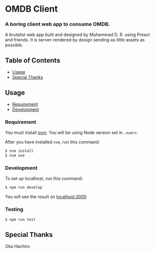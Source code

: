 # OMDB Client
### A boring client web app to consume OMDB.

A brutalist web app built and designed by Muhammad D. R. using Preact and friends. It is server-rendered by design sending as little assets as possible.

## Table of Contents
- [Usage](#usage)
- [Special Thanks](#thanks)

## Usage
- [Requirement](#requirement)
- [Development](#development)

### Requirement
You must install [nvm](https://github.com/nvm-sh/nvm). You will be using Node version set in `.nvmrc`.

After you have installed `nvm`, run this command:
```sh
$ nvm install
$ nvm use
```

### Development
To set up localhost, run this command:

```sh
$ npm run develop
```
You will see the result on [localhost:3000](http://localhost:3000)

### Testing
```sh
$ npm run test
```

## Special Thanks
Oka Hachiro